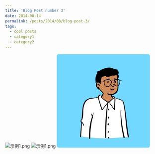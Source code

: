 ```yaml
---
title: 'Blog Post number 3'
date: 2014-08-14
permalink: /posts/2014/08/blog-post-3/
tags:
  - cool posts
  - category1
  - category2
---
```


![示例1.png](/images/bio-photo.jpg)
![示例1.png](/images/bio-photo-2.jpg)
![示例1.png](/images/peep.png)
